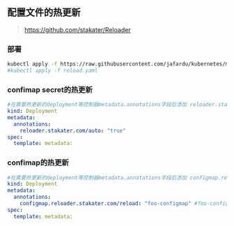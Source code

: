 ## 配置文件的热更新


>https://github.com/stakater/Reloader  

### 部署 
```bash
kubectl apply -f https://raw.githubusercontent.com/jafardu/kubernetes/master/configmap/reload.yaml
#kubectl apply -f reload.yaml
```
### confimap secret的热更新
```yaml
#在需要热更新的deployment等控制器metadata.annotations字段后添加 reloader.stakater.com/auto: "true"
kind: Deployment
metadata:
  annotations:
    reloader.stakater.com/auto: "true"
spec:
  template: metadata:
```
### confimap的热更新

```yaml
#在需要热更新的deployment等控制器metadata.annotations字段后添加 configmap.reloader.stakater.com/reload: "foo-configmap"
kind: Deployment
metadata:
  annotations:
    configmap.reloader.stakater.com/reload: "foo-configmap" #foo-configmap为该控制器使用到的confimap名称
spec:
  template: metadata:
```

